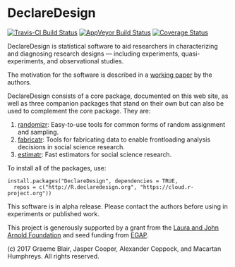 # DeclareDesign

[![Travis-CI Build Status](https://travis-ci.org/DeclareDesign/DeclareDesign.svg?branch=master)](https://travis-ci.org/DeclareDesign/DeclareDesign)
[![AppVeyor Build Status](https://ci.appveyor.com/api/projects/status/github/DeclareDesign/DeclareDesign?branch=master&svg=true)](https://ci.appveyor.com/project/DeclareDesign/DeclareDesign)
[![Coverage Status](https://coveralls.io/repos/github/DeclareDesign/DeclareDesign/badge.svg?branch=master)](https://coveralls.io/github/DeclareDesign/DeclareDesign?branch=master)

DeclareDesign is statistical software to aid researchers in characterizing and diagnosing research designs — including experiments, quasi-experiments, and observational studies.

The motivation for the software is described in a [working paper](http://declaredesign.org/paper.pdf) by the authors.

DeclareDesign consists of a core package, documented on this web site, as well as three companion packages that stand on their own but can also be used to complement the core package. They are:

1. [randomizr](http://randomizr.declaredesign.org): Easy-to-use tools for common forms of random assignment and sampling.
2. [fabricatr](http://fabricatr.declaredesign.org): Tools for fabricating data to enable frontloading analysis decisions in social science research.
3. [estimatr](http://estimatr.declaredesign.org): Fast estimators for social science research.

To install all of the packages, use:

```
install.packages("DeclareDesign", dependencies = TRUE,
  repos = c("http://R.declaredesign.org", "https://cloud.r-project.org"))
```

This software is in alpha release. Please contact the authors before using in experiments or published work.

This project is generously supported by a grant from the [Laura and John Arnold Foundation](http://www.arnoldfoundation.org) and seed funding from [EGAP](http://egap.org).
 
(c) 2017 Graeme Blair, Jasper Cooper, Alexander Coppock, and Macartan Humphreys. All rights reserved.
